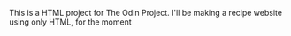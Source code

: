 This is a HTML project for The Odin Project. I'll be making a recipe website using only HTML, for the moment